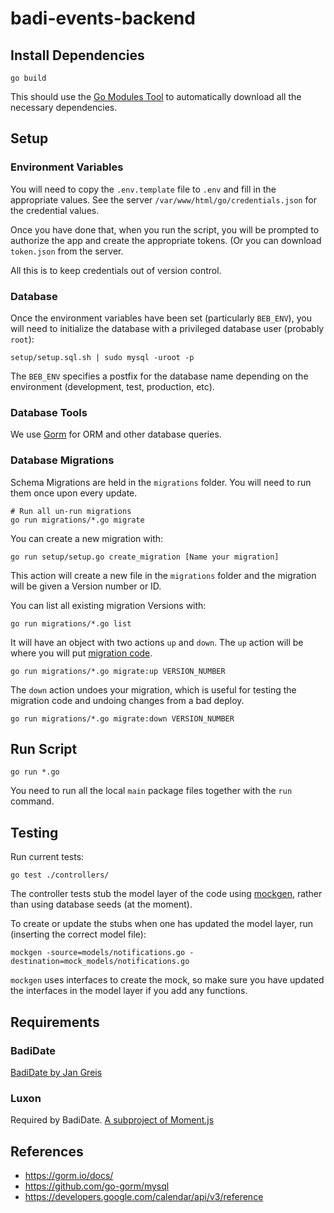 # badi-events-backend

## Install Dependencies

`go build`

This should use the [Go Modules Tool](https://blog.golang.org/using-go-modules) to automatically download all the necessary dependencies.

## Setup

### Environment Variables

You will need to copy the `.env.template` file to `.env` and fill in the appropriate values.
See the server `/var/www/html/go/credentials.json` for the credential values.

Once you have done that, when you run the script, you will be prompted to authorize the app and create the appropriate tokens. (Or you can download `token.json` from the server.

All this is to keep credentials out of version control.

### Database

Once the environment variables have been set (particularly `BEB_ENV`), 
you will need to initialize the database with a privileged database user (probably `root`):
```shell
setup/setup.sql.sh | sudo mysql -uroot -p
```

The `BEB_ENV` specifies a postfix for the database name depending on the environment (development, test, production, etc).

### Database Tools

We use [Gorm](https://gorm.io/docs/) for ORM and other database queries.

### Database Migrations

Schema Migrations are held in the `migrations` folder. You will need to run them once upon every update.

```shell
# Run all un-run migrations
go run migrations/*.go migrate
```

You can create a new migration with:
```shell
go run setup/setup.go create_migration [Name your migration]
```

This action will create a new file in the `migrations` folder and the migration will be given a Version number or ID.

You can list all existing migration Versions with:

```shell
go run migrations/*.go list
```
It will have an object with two actions `up` and `down`.
The `up` action will be where you will put [migration code](https://gorm.io/docs/migration.html).
```shell
go run migrations/*.go migrate:up VERSION_NUMBER
```
The `down` action undoes your migration, which is useful for testing the migration code and undoing changes from a bad deploy.
```shell
go run migrations/*.go migrate:down VERSION_NUMBER
```

## Run Script

`go run *.go`

You need to run all the local `main` package files together with the `run` command.

## Testing

Run current tests:

```
go test ./controllers/
```

The controller tests stub the model layer of the code using [mockgen](https://github.com/golang/mock), rather than using database seeds (at the moment).

To create or update the stubs when one has updated the model layer, run (inserting the correct model file):
```
mockgen -source=models/notifications.go -destination=mock_models/notifications.go
```

`mockgen` uses interfaces to create the mock, so make sure you have updated the interfaces in the model layer if you add any functions.

## Requirements

### BadiDate

[BadiDate by Jan Greis](https://github.com/janrg/badiDate/)

### Luxon

Required by BadiDate. [A subproject of Moment.js](https://moment.github.io/luxon/)

## References

- https://gorm.io/docs/
- https://github.com/go-gorm/mysql
- https://developers.google.com/calendar/api/v3/reference

